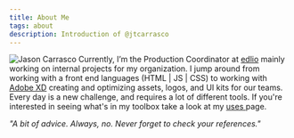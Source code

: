 ```yaml
---
title: About Me
tags: about
description: Introduction of @jtcarrasco
---
```


![Jason Carrasco](/assets/_img/jtc.jpg) Currently, I’m the Production Coordinator at [edlio](https://www.edlio.com) mainly working on internal projects for my organization. I jump around from working with a front end languages (HTML | JS | CSS) to working with [Adobe XD](https://www.adobe.com/products/xd.html) creating and optimizing assets, logos, and UI kits for our teams. Every day is a new challenge, and requires a lot of different tools. If you're interested in seeing what's in my toolbox take a look at my [uses ](/uses) page.

_"A bit of advice. Always, no. Never forget to check your references."_
